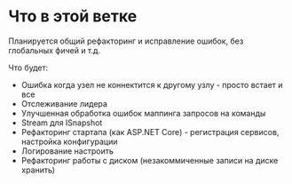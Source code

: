 # Что в этой ветке

Планируется общий рефакторинг и исправление ошибок, без глобальных фичей и т.д.

Что будет:

- Ошибка когда узел не коннектится к другому узлу - просто встает и все
- Отслеживание лидера
- Улучшенная обработка ошибок маппинга запросов на команды
- Stream для ISnapshot
- Рефакторинг стартапа (как ASP.NET Core) - регистрация сервисов, настройка конфигурации
- Логирование настроить
- Рефакторинг работы с диском (незакоммиченные записи на диске хранить)